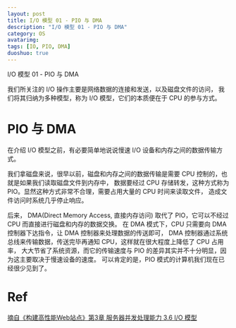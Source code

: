 ```yaml
---
layout: post
title: I/O 模型 01 - PIO 与 DMA
description: "I/O 模型 01 - PIO 与 DMA"
category: OS
avatarimg:
tags: [IO, PIO, DMA]
duoshuo: true
---
```


I/O 模型 01 - PIO 与 DMA


我们所关注的 I/O 操作主要是网络数据的连接和发送，以及磁盘文件的访问，
我们将其归纳为多种模型，称为 I/O 模型，它们的本质便在于 CPU 的参与方式。

# PIO 与 DMA

在介绍 I/O 模型之前，有必要简单地说说慢速 I/O 设备和内存之间的数据传输方式。

我们拿磁盘来说，很早以前，磁盘和内存之间的数据传输是需要 CPU 控制的，也就是如果我们读取磁盘文件到内存中，
数据要经过 CPU 存储转发，这种方式称为 PIO。显然这种方式非常不合理，需要占用大量的 CPU 时间来读取文件，
造成文件访问时系统几乎停止响应。

后来， DMA(Direct Memory Access, 直接内存访问) 取代了 PIO，它可以不经过 CPU 而直接进行磁盘和内存的数据交换。
在 DMA 模式下，CPU 只需要向 DMA 控制器下达指令，让 DMA 控制器来处理数据的传送即可，
DMA 控制器通过系统总线来传输数据，传送完毕再通知 CPU，这样就在很大程度上降低了 CPU 占用率，
大大节省了系统资源，而它的传输速度与 PIO 的差异其实并不十分明显，因为这主要取决于慢速设备的速度。
可以肯定的是，PIO 模式的计算机我们现在已经很少见到了。

# Ref
[摘自《构建高性能Web站点》第3章 服务器并发处理能力 3.6 I/O 模型](https://book.douban.com/subject/3924175/)  
